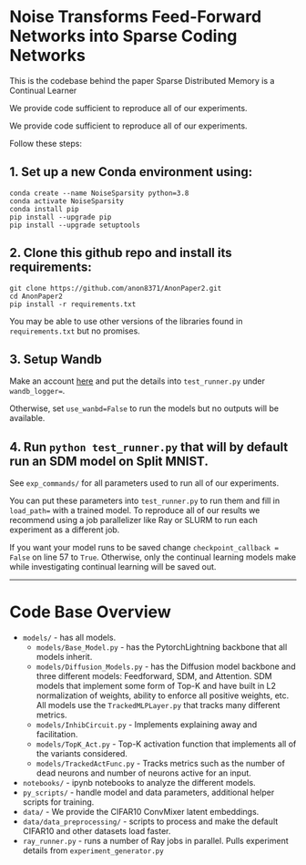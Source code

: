 # Noise Transforms Feed-Forward Networks into Sparse Coding Networks

This is the codebase behind the paper Sparse Distributed Memory is a Continual Learner

We provide code sufficient to reproduce all of our experiments.

We provide code sufficient to reproduce all of our experiments. 

Follow these steps: 

## 1. Set up a new Conda environment using: 

```
conda create --name NoiseSparsity python=3.8
conda activate NoiseSparsity
conda install pip
pip install --upgrade pip
pip install --upgrade setuptools
```

## 2. Clone this github repo and install its requirements: 

```
git clone https://github.com/anon8371/AnonPaper2.git
cd AnonPaper2
pip install -r requirements.txt
```

You may be able to use other versions of the libraries found in `requirements.txt` but no promises. 

## 3. Setup Wandb

Make an account [here](https://wandb.ai/home) and put the details into `test_runner.py` under `wandb_logger=`. 

Otherwise, set `use_wanbd=False` to run the models but no outputs will be available. 

## 4. Run `python test_runner.py` that will by default run an SDM model on Split MNIST. 

See `exp_commands/` for all parameters used to run all of our experiments. 

You can put these parameters into `test_runner.py` to run them and fill in `load_path=` with a trained model. To reproduce all of our results we recommend using a job parallelizer like Ray or SLURM to run each experiment as a different job. 

If you want your model runs to be saved change `checkpoint_callback = False` on line 57 to `True`. Otherwise, only the continual learning models make while investigating continual learning will be saved out. 


---

# Code Base Overview

* `models/` - has all models.
    * `models/Base_Model.py` - has the PytorchLightning backbone that all models inherit. 
    * `models/Diffusion_Models.py` - has the Diffusion model backbone and three different models: Feedforward, SDM, and Attention.  SDM models that implement some form of Top-K and have built in L2 normalization of weights, ability to enforce all positive weights, etc. All models use the `TrackedMLPLayer.py` that tracks many different metrics. 
    * `models/InhibCircuit.py` - Implements explaining away and facilitation. 
    * `models/TopK_Act.py` - Top-K activation function that implements all of the variants considered. 
    * `models/TrackedActFunc.py` - Tracks metrics such as the number of dead neurons and number of neurons active for an input. 
* `notebooks/` - ipynb notebooks to analyze the different models. 
* `py_scripts/` - handle model and data parameters, additional helper scripts for training. 
* `data/` - We provide the CIFAR10 ConvMixer latent embeddings. 
* `data/data_preprocessing/` - scripts to process and make the default CIFAR10 and other datasets load faster. 
* `ray_runner.py` - runs a number of Ray jobs in parallel. Pulls experiment details from `experiment_generator.py`

